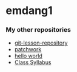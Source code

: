 # emdang1

<h3>My other repositories</h3>

<ul>
  <li><a href="https://github.com/emdang1/git-lesson-repository">git-lesson-repository</a></li>
  <li><a href="https://github.com/emdang1/patchwork">patchwork</a></li>
  <li><a href="https://github.com/emdang1/hello-world">hello world</a></li>
  <li><a href="http://github.com/emdang1/todo-app</a>todo app</li>
</ul>


<a href="https://github.com/green-fox-academy/chama-retros-syllabus">Class Syllabus</a>
